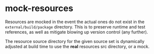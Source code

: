 # mock-resources

Resources are mocked in the event the actual ones do not exist in the 
`external/build/package` directory. This is to preserve runtime and test 
references, as well as mitigate blowing up version control (any further).

The resource source directory for the given source set is dynamically adjusted 
at build time to use the **real** resources src directory, or a mock.
